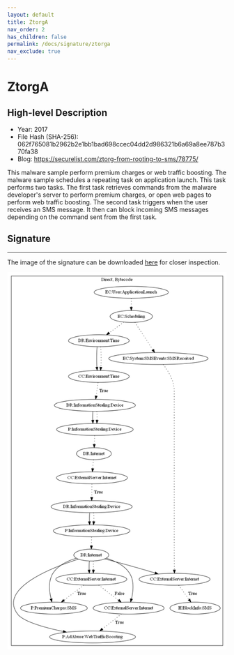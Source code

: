 ```yaml
---
layout: default
title: ZtorgA
nav_order: 2
has_children: false
permalink: /docs/signature/ztorga
nav_exclude: true
---
```


# ZtorgA

## High-level Description

* Year: 2017
* File Hash (SHA-256): 062f765081b2962b2e1bb1bad698ccec04dd2d986321b6a69a8ee787b370fa38
* Blog: https://securelist.com/ztorg-from-rooting-to-sms/78775/

This malware sample perform premium charges or web traffic boosting. The malware sample schedules a repeating task on application launch. This task performs two tasks. The first task retrieves commands from the malware developer's server to perform premium charges, or open web pages to perform web traffic boosting. The second task triggers when the user receives an SMS message. It then can block incoming SMS messages depending on the command sent from the first task.

## Signature
---

The image of the signature can be downloaded [here](../../img/signatures/ZtorgA.png) for closer inspection.

![](../../img/signatures/ZtorgA.png)